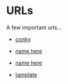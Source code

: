 # URLs
A few important urls...

 - [conky](https://github.com/N0wayN0/URLs/blob/master/conky.md)  

 - [name here](https://github.com/ox.md)  
   
 - [name here](https://github.com/arch)  
 - [tamplate](https://github.com/SayantanRC/URLs/blob/master/README.md)
